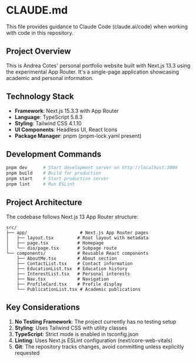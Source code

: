 # CLAUDE.md

This file provides guidance to Claude Code (claude.ai/code) when working with code in this repository.

## Project Overview

This is Andrea Cotes' personal portfolio website built with Next.js 13.3 using the experimental App Router. It's a single-page application showcasing academic and personal information.

## Technology Stack

- **Framework**: Next.js 15.3.3 with App Router
- **Language**: TypeScript 5.8.3
- **Styling**: Tailwind CSS 4.1.10
- **UI Components**: Headless UI, React Icons
- **Package Manager**: pnpm (pnpm-lock.yaml present)

## Development Commands

```bash
pnpm dev      # Start development server on http://localhost:3000
pnpm build    # Build for production
pnpm start    # Start production server
pnpm lint     # Run ESLint
```

## Project Architecture

The codebase follows Next.js 13 App Router structure:

```
src/
├── app/                    # Next.js App Router pages
│   ├── layout.tsx         # Root layout with metadata
│   ├── page.tsx           # Homepage
│   └── dio/page.tsx       # Subpage route
└── components/            # Reusable React components
    ├── AboutMe.tsx        # About section
    ├── ContactList.tsx    # Contact information
    ├── EducationList.tsx  # Education history
    ├── InterestList.tsx   # Personal interests
    ├── Nav.tsx            # Navigation
    ├── ProfileCard.tsx    # Profile display
    └── PublicationList.tsx # Academic publications
```

## Key Considerations

1. **No Testing Framework**: The project currently has no testing setup
2. **Styling**: Uses Tailwind CSS with utility classes
3. **TypeScript**: Strict mode is enabled in tsconfig.json
4. **Linting**: Uses Next.js ESLint configuration (next/core-web-vitals)
5. **Git**: The repository tracks changes, avoid committing unless explicitly requested